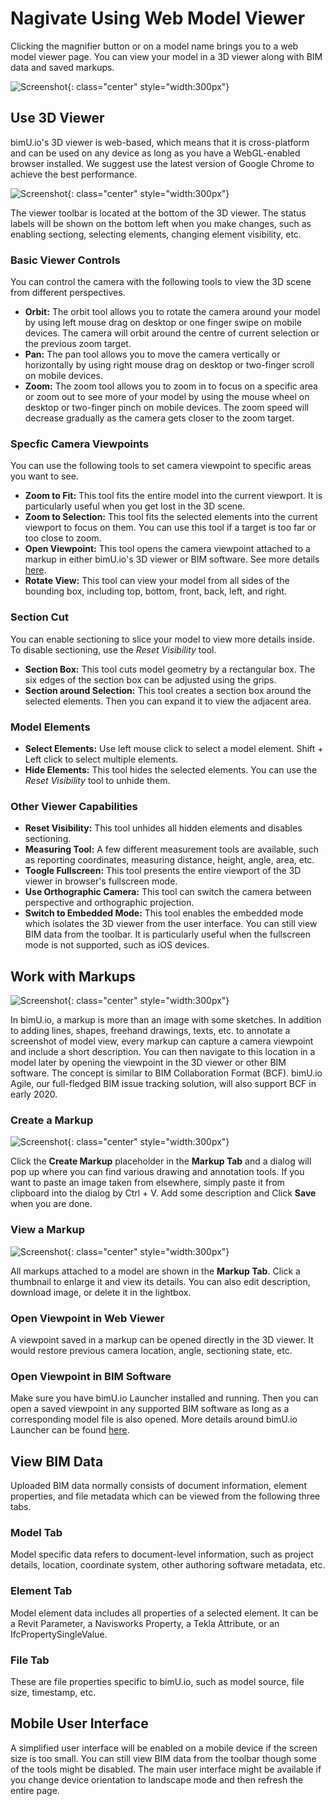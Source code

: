 # Nagivate Using Web Model Viewer

Clicking the magnifier button or on a model name brings you to a web model viewer page. You can view your model in a 3D viewer along with BIM data and saved markups.

![Screenshot](images/placeholder.jpg){: class="center" style="width:300px"}

## Use 3D Viewer

bimU.io's 3D viewer is web-based, which means that it is cross-platform and can be used on any device as long as you have a WebGL-enabled browser installed. We suggest use the latest version of Google Chrome to achieve the best performance.

![Screenshot](images/placeholder.jpg){: class="center" style="width:300px"}

The viewer toolbar is located at the bottom of the 3D viewer. The status labels will be shown on the bottom left when you make changes, such as enabling sectiong, selecting elements, changing element visibility, etc.

### Basic Viewer Controls

You can control the camera with the following tools to view the 3D scene from different perspectives.

- **Orbit:** The orbit tool allows you to rotate the camera around your model by using left mouse drag on desktop or one finger swipe on mobile devices. The camera will orbit around the centre of current selection or the previous zoom target. 
- **Pan:** The pan tool allows you to move the camera vertically or horizontally by using right mouse drag on desktop or two-finger scroll on mobile devices.
- **Zoom:** The zoom tool allows you to zoom in to focus on a specific area or zoom out to see more of your model by using the mouse wheel on desktop or two-finger pinch on mobile devices. The zoom speed will decrease gradually as the camera gets closer to the zoom target.

### Specfic Camera Viewpoints

 You can use the following tools to set camera viewpoint to specific areas you want to see.

- **Zoom to Fit:** This tool fits the entire model into the current viewport. It is particularly useful when you get lost in the 3D scene.
- **Zoom to Selection:** This tool fits the selected elements into the current viewport to focus on them. You can use this tool if a target is too far or too close to zoom. 
- **Open Viewpoint:** This tool opens the camera viewpoint attached to a markup in either bimU.io's 3D viewer or BIM software. See more details [here](#work-with-markups). 
- **Rotate View:** This tool can view your model from all sides of the bounding box, including top, bottom, front, back, left, and right.

### Section Cut

You can enable sectioning to slice your model to view more details inside. To disable sectioning, use the _Reset Visibility_ tool.

- **Section Box:** This tool cuts model geometry by a rectangular box. The six edges of the section box can be adjusted using the grips.
- **Section around Selection:** This tool creates a section box around the selected elements. Then you can expand it to view the adjacent area.

### Model Elements

- **Select Elements:** Use left mouse click to select a model element. Shift + Left click to select multiple elements.
- **Hide Elements:** This tool hides the selected elements. You can use the _Reset Visibility_ tool to unhide them.

### Other Viewer Capabilities

- **Reset Visibility:** This tool unhides all hidden elements and disables sectioning.
- **Measuring Tool:** A few different measurement tools are available, such as reporting coordinates, measuring distance, height, angle, area, etc.
- **Toogle Fullscreen:** This tool presents the entire viewport of the 3D viewer in browser's fullscreen mode.
- **Use Orthographic Camera:** This tool can switch the camera between perspective and orthographic projection.
- **Switch to Embedded Mode:** This tool enables the embedded mode which isolates the 3D viewer from the user interface. You can still view BIM data from the toolbar. It is particularly useful when the fullscreen mode is not supported, such as iOS devices.

## Work with Markups

![Screenshot](images/placeholder.jpg){: class="center" style="width:300px"}

In bimU.io, a markup is more than an image with some sketches. In addition to adding lines, shapes, freehand drawings, texts, etc. to annotate a screenshot of model view, every markup can capture a camera viewpoint and include a short description. You can then navigate to this location in a model later by opening the viewpoint in the 3D viewer or other BIM software. The concept is similar to BIM Collaboration Format (BCF). bimU.io Agile, our full-fledged BIM issue tracking solution, will also support BCF in early 2020.

### Create a Markup

![Screenshot](images/placeholder.jpg){: class="center" style="width:300px"}

Click the **Create Markup** placeholder in the **Markup Tab** and a dialog will pop up where you can find various drawing and annotation tools. If you want to paste an image taken from elsewhere, simply paste it from clipboard into the dialog by Ctrl + V. Add some description and Click **Save** when you are done.

### View a Markup

![Screenshot](images/placeholder.jpg){: class="center" style="width:300px"}

All markups attached to a model are shown in the **Markup Tab**. Click a thumbnail to enlarge it and view its details. You can also edit description, download image, or delete it in the lightbox.

### Open Viewpoint in Web Viewer

A viewpoint saved in a markup can be opened directly in the 3D viewer. It would restore previous camera location, angle, sectioning state, etc.

### Open Viewpoint in BIM Software

Make sure you have bimU.io Launcher installed and running. Then you can open a saved viewpoint in any supported BIM software as long as a corresponding model file is also opened. More details around bimU.io Launcher can be found [here](/upload-a-bim-model#install-bimu.io-launcher).
		
## View BIM Data

Uploaded BIM data normally consists of document information, element properties, and file metadata which can be viewed from the following three tabs. 

### Model Tab

Model specific data refers to document-level information, such as project details, location, coordinate system, other authoring software metadata, etc.

### Element Tab

Model element data includes all properties of a selected element. It can be a Revit Parameter, a Navisworks Property, a Tekla Attribute, or an IfcPropertySingleValue. 

### File Tab

These are file properties specific to bimU.io, such as model source, file size, timestamp, etc.

## Mobile User Interface

A simplified user interface will be enabled on a mobile device if the screen size is too small. You can still view BIM data from the toolbar though some of the tools might be disabled. The main user interface might be available if you change device orientation to landscape mode and then refresh the entire page.